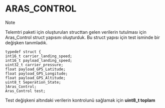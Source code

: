 # ARAS_CONTROL
> [!NOTE]
> Telemtri paketi için oluşturulan structtan gelen verilerin tutulması için Aras_Control struct yapısını oluşturduk.
> Bu struct yapısı için test isminde bir değişken tanımladık.
> 
> ```
> typedef struct {
> int16_t carrier_landing_speed;
> int16_t payload_landing_speed;
> uint32_t carrier_pressure;
> float payload_GPS_Latitude;
> float payload_GPS_Longitude;
> float payload_GPS_Altitude;
> uint8_t Seperation_State;
> }Aras_Control;
>Aras_Control test;
> ```

Test değişkeni altındaki verilerin kontrolunü sağlamak için  **uint8_t toplam**
